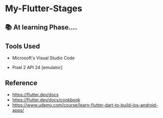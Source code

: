 # My-Flutter-Stages

## 📚 At learning Phase....

## Tools Used 

- Microsoft's Visual Studio Code

- Pixel 2 API 24 [emulator] 

## Reference

- https://flutter.dev/docs
- https://flutter.dev/docs/cookbook
- https://www.udemy.com/course/learn-flutter-dart-to-build-ios-android-apps/
